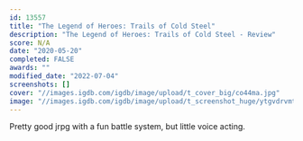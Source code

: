 ```yaml
---
id: 13557
title: "The Legend of Heroes: Trails of Cold Steel"
description: "The Legend of Heroes: Trails of Cold Steel - Review"
score: N/A
date: "2020-05-20"
completed: FALSE
awards: ""
modified_date: "2022-07-04"
screenshots: []
cover: "//images.igdb.com/igdb/image/upload/t_cover_big/co44ma.jpg"
image: "//images.igdb.com/igdb/image/upload/t_screenshot_huge/ytgvdrvmtpn0hgexujc2.jpg"
---
```

Pretty good jrpg with a fun battle system, but little voice acting.